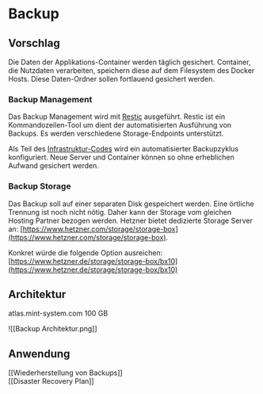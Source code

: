 # Backup

## Vorschlag

Die Daten der Applikations-Container werden täglich gesichert. Container, die Nutzdaten verarbeiten, speichern diese auf dem Filesystem des Docker Hosts. Diese Daten-Ordner sollen fortlauend gesichert werden.

### Backup Management

Das Backup Management wird mit [Restic](https://restic.net/) ausgeführt. Restic ist ein Kommandozeilen-Tool um dient der automatisierten Ausführung von Backups. Es werden verschiedene Storage-Endpoints unterstützt.

Als Teil des [Infrastruktur-Codes](https://github.com/Mint-System/Ansible-Playbooks) wird ein automatisierter Backupzyklus konfiguriert. Neue Server und Container können so ohne erheblichen Aufwand gesichert werden.

### Backup Storage

Das Backup soll auf einer separaten Disk gespeichert werden. Eine örtliche Trennung ist noch nicht nötig. Daher kann der Storage vom gleichen Hosting Partner bezogen werden. Hetzner bietet dedizierte Storage Server an: [https://www.hetzner.com/storage/storage-box](https://www.hetzner.com/storage/storage-box).

Konkret würde die folgende Option ausreichen: [https://www.hetzner.de/storage/storage-box/bx10](https://www.hetzner.de/storage/storage-box/bx10)

## Architektur

atlas.mint-system.com 100 GB

![[Backup Architektur.png]]

## Anwendung

[[Wiederherstellung von Backups]]\
[[Disaster Recovery Plan]]